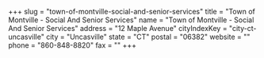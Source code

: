 +++
slug = "town-of-montville-social-and-senior-services"
title = "Town of Montville - Social And Senior Services"
name = "Town of Montville - Social And Senior Services"
address = "12 Maple Avenue"
cityIndexKey = "city-ct-uncasville"
city = "Uncasville"
state = "CT"
postal = "06382"
website = ""
phone = "860-848-8820"
fax = ""
+++
